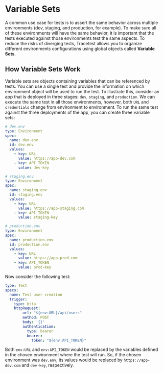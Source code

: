 # Variable Sets

A common use case for tests is to assert the same behavior across multiple environments (dev, staging, and production, for example). To make sure all of these environments will have the same behavior, it is important that the tests executed against those environments test the same aspects. To reduce the risks of diverging tests, Tracetest allows you to organize different environments configurations using global objects called **Variable Sets**.

## How Variable Sets Work

Variable sets are objects containing variables that can be referenced by tests. You can use a single test and provide the information on which environment object will be used to run the test. To illustrate this, consider an app that is deployed in three stages: `dev`, `staging`, and `production`. We can execute the same test in all those environments, however, both `URL` and `credentials` change from environment to environment. To run the same test against the three deployments of the app, you can create three variable sets:

```yaml
# dev.env
type: Environment
spec:
  name: dev.env
  id: dev.env
  values:
    - key: URL
      value: https://app-dev.com
    - key: API_TOKEN
      value: dev-key
```

```yaml
# staging.env
type: Environment
spec:
  name: staging.env
  id: staging.env
  values:
    - key: URL
      value: https://app-staging.com
    - key: API_TOKEN
      value: staging-key
```

```yaml
# production.env
type: Environment
spec:
  name: production.env
  id: production.env
  values:
    - key: URL
      value: https://app-prod.com
    - key: API_TOKEN
      value: prod-key
```

Now consider the following test:

```yaml
type: Test
specs:
  name: Test user creation
  trigger:
    type: http
    httpRequest:
        url: "${env:URL}/api/users"
        method: POST
        body: '{}'
        authentication:
          type: bearer
          bearer:
            token: "${env:API_TOKEN}"
```

Both `env:URL` and `env:API_TOKEN` would be replaced by the variables defined in the chosen environment where the test will run. So, if the chosen environment was `dev.env`, its values would be replaced by `https://app-dev.com` and `dev-key`, respectively.
